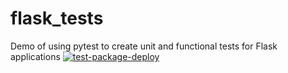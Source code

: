 # flask_tests
Demo of using pytest to create unit and functional tests for Flask applications
[![test-package-deploy](https://github.com/mikecolbert/flask_tests/actions/workflows/pipeline.yaml/badge.svg)](https://github.com/mikecolbert/flask_tests/actions/workflows/pipeline.yaml)
